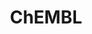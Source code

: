 ---
bigquery: https://console.cloud.google.com/bigquery?p=patents-public-data&d=ebi_chembl&page=dataset
citation: '"The ChEMBL database in 2017." Anna Gaulton, Anne Hersey, Michał Nowotka,
  A Patrícia Bento, Jon Chambers, David Mendez, Prudence Mutowo, Francis Atkinson,
  Louisa J Bellis, Elena Cibrián-Uhalte, Mark Davies, Nathan Dedman, Anneli Karlsson,
  María Paula Magariños, John P Overington, George Papadatos, Ines Smit, Andrew R
  Leach Nucleic acids Research (2017) 45 (Database Issue), D945-D954'
contributors: European Bioinformatics Institute
cost: None
description: ChEMBL Data is a manually curated database of small molecules used in
  drug discovery, including information about existing patented drugs.
documentation: 'schema: https://www.ebi.ac.uk/chembl/db_schema


  '
last_edit: Mon, 04 Apr 2022 19:07:30 GMT
location: https://console.cloud.google.com/marketplace/product/google_patents_public_datasets/chembl
maintained_by: EMBL-EBI, an outstation of European Molecular Biology Laboratory
related_publications: '

  ChEMBL: towards direct deposition of bioassay data.


  Mendez D, Gaulton A, Bento AP, Chambers J, De Veij M, Félix E, Magariños MP, Mosquera
  JF, Mutowo P, Nowotka M, Gordillo-Marañón M, Hunter F, Junco L, Mugumbate G, Rodriguez-Lopez
  M, Atkinson F, Bosc N, Radoux CJ, Segura-Cabrera A, Hersey A, Leach AR.


  — Nucleic Acids Res. 2019; 47(D1):D930-D940. doi: 10.1093/nar/gky1075

  '
schema_fields: '[''domain_name'', ''ad_type'', ''inorganic_flag'', ''standard_inchi_key'',
  ''activity_count'', ''patent_use_code'', ''sequence'', ''predbind_id'', ''parent_molregno'',
  ''comp_go_id'', ''hrac_code'', ''molecular_species'', ''metref_id'', ''ref_url'',
  ''component_id'', ''usan_substem'', ''applicant_full_name'', ''num_alerts'', ''entity_type'',
  ''assay_cell_type'', ''research_stem'', ''indref_id'', ''patent_no'', ''priority'',
  ''mc_organism'', ''toid'', ''substrate_record_id'', ''year'', ''relationship_desc'',
  ''site_name'', ''confidence_score'', ''published_relation'', ''ddd_id'', ''caloha_id'',
  ''polymer_flag'', ''ddd_value'', ''organism'', ''cell_source_organism'', ''num_lipinski_ro5_violations'',
  ''doc_type'', ''published_type'', ''hbd_lipinski'', ''targrel_id'', ''isoform'',
  ''drugind_id'', ''mutation'', ''stat'', ''usan_stem_definition'', ''last_page'',
  ''uo_units'', ''uberon_id'', ''log_id'', ''previous_company'', ''num_ro5_violations'',
  ''canonical_smiles'', ''warning_description'', ''orig_description'', ''mc_target_name'',
  ''alert_name'', ''bao_id'', ''record_id'', ''status'', ''ddd_units'', ''variant_id'',
  ''source'', ''synonyms'', ''cell_id'', ''compsyn_id'', ''oc_id'', ''src_compound_id'',
  ''l2'', ''level3_description'', ''cellosaurus_id'', ''withdrawn_class'', ''sitecomp_id'',
  ''normal_range_min'', ''alogp'', ''res_stem_id'', ''published_value'', ''ridx'',
  ''mw_freebase'', ''cidx'', ''aidx'', ''mw_monoisotopic'', ''nda_type'', ''trade_name'',
  ''molregno'', ''target_mapping'', ''strength'', ''availability_type'', ''route'',
  ''ap_id'', ''alert_id'', ''last_active'', ''doc_id'', ''withdrawn_reason'', ''drug_record_id'',
  ''smid'', ''std_act_id'', ''rtb'', ''ingredient'', ''drug_substance_flag'', ''usan_year'',
  ''warnref_id'', ''l5'', ''country'', ''assay_strain'', ''met_id'', ''biocomp_id'',
  ''parent_id'', ''irac_code'', ''parenteral'', ''mc_tax_id'', ''assay_test_type'',
  ''enzyme_tid'', ''acd_most_apka'', ''abstract'', ''cpd_str_alert_id'', ''entity_id'',
  ''db_source'', ''title'', ''related_tid'', ''target_desc'', ''compound_name'', ''l8'',
  ''src_id'', ''domain_description'', ''co_stem_id'', ''chembl_id'', ''assay_organism'',
  ''standard_flag'', ''delist_flag'', ''relationship_type'', ''ro3_pass'', ''company'',
  ''pref_name'', ''label'', ''assay_subcellular_fraction'', ''version'', ''type'',
  ''volume'', ''protein_class_desc'', ''path'', ''class_level'', ''stem_class'', ''submission_date'',
  ''innovator_company'', ''mec_id'', ''mechanism_of_action'', ''mc_target_type'',
  ''acd_logp'', ''warning_year'', ''warning_class'', ''helm_notation'', ''level3'',
  ''units'', ''first_approval'', ''ddd_admr'', ''cx_logd'', ''cell_source_tax_id'',
  ''mc_target_accession'', ''pchembl_value'', ''parameter_value'', ''upper_value'',
  ''selectivity_comment'', ''source_domain_id'', ''confidence'', ''site_residues'',
  ''mechanism_comment'', ''usan_stem'', ''level4_description'', ''assay_desc'', ''relation'',
  ''level5'', ''downgraded'', ''level2_description'', ''src_assay_id'', ''compd_id'',
  ''warning_country'', ''warning_type'', ''published_units'', ''actsm_id'', ''publication_number'',
  ''protein_class_synonym'', ''as_id'', ''first_in_class'', ''cell_source_tissue'',
  ''mol_frac_id'', ''aromatic_rings'', ''black_box_warning'', ''ref_type'', ''standard_inchi'',
  ''doi'', ''withdrawn_country'', ''clo_id'', ''text_value'', ''bei'', ''disease_efficacy'',
  ''targcomp_id'', ''psa'', ''met_comment'', ''heavy_atoms'', ''level1'', ''structure_type'',
  ''first_page'', ''who_extra'', ''component_synonym'', ''mol_hrac_id'', ''db_version'',
  ''molsyn_id'', ''molfile'', ''short_name'', ''assay_tax_id'', ''assay_source'',
  ''met_conversion'', ''hbd'', ''prediction_method'', ''lle'', ''assay_param_id'',
  ''sei'', ''cl_lincs_id'', ''journal'', ''who_name'', ''frac_code'', ''comp_class_id'',
  ''pubmed_id'', ''usan_stem_id'', ''max_phase'', ''src_short_name'', ''cx_logp'',
  ''definition'', ''withdrawn_year'', ''ref_id'', ''dosage_form'', ''acd_logd'', ''natural_product'',
  ''cell_name'', ''hba'', ''tbl'', ''result_flag'', ''chirality'', ''idx'', ''cell_description'',
  ''activity_id'', ''oral'', ''binding_site_comment'', ''creation_date'', ''therapeutic_flag'',
  ''normal_range_max'', ''assay_id'', ''level4'', ''active_molregno'', ''mesh_heading'',
  ''major_class'', ''annotation'', ''l7'', ''metabolite_record_id'', ''le'', ''molecule_type'',
  ''level2'', ''molecular_mechanism'', ''efo_term'', ''l3'', ''assay_category'', ''syn_type'',
  ''curation_comment'', ''assay_tissue'', ''tissue_id'', ''withdrawn_flag'', ''updated_on'',
  ''cell_ontology_id'', ''prod_pat_id'', ''alert_set_id'', ''job_id'', ''protclasssyn_id'',
  ''hrac_class_id'', ''drug_product_flag'', ''value'', ''tax_id'', ''ass_cls_map_id'',
  ''relationship'', ''active_ingredient'', ''mecref_id'', ''action_type'', ''bto_id'',
  ''standard_value'', ''full_molformula'', ''potential_duplicate'', ''cx_most_apka'',
  ''description'', ''parent_go_id'', ''standard_upper_value'', ''enzyme_name'', ''dosed_ingredient'',
  ''domain_id'', ''domain_type'', ''l1'', ''acd_most_bpka'', ''standard_relation'',
  ''name'', ''l6'', ''parameter_type'', ''indication_class'', ''set_name'', ''curated_by'',
  ''level1_description'', ''topical'', ''bao_endpoint'', ''accession'', ''approval_date'',
  ''atc_code'', ''species_group_flag'', ''issue'', ''prodrug'', ''parent_type'', ''patent_expire_date'',
  ''efo_id'', ''mesh_id'', ''patent_id'', ''end_position'', ''ddd_comment'', ''component_type'',
  ''frac_class_id'', ''aspect'', ''direct_interaction'', ''warning_id'', ''tid'',
  ''homologue'', ''smarts'', ''data_validity_comment'', ''tid_fixed'', ''full_mwt'',
  ''chebi_par_id'', ''site_id'', ''authors'', ''mol_atc_id'', ''product_id'', ''rgid'',
  ''hba_lipinski'', ''src_description'', ''qed_weighted'', ''go_id'', ''assay_class_id'',
  ''sequence_md5sum'', ''l4'', ''pathway_key'', ''pathway_id'', ''activity_comment'',
  ''start_position'', ''subgroup'', ''mol_irac_id'', ''target_type'', ''standard_type'',
  ''updated_by'', ''cx_most_bpka'', ''standard_units'', ''formulation_id'', ''bao_format'',
  ''standard_text_value'', ''assay_type'', ''protein_class_id'', ''irac_class_id'',
  ''stem'', ''class_type'', ''max_phase_for_ind'', ''comments'', ''compound_key'',
  ''qudt_units'']'
shortname: chembl
tags:
- biotechnology
- health
- chemical
- bioinformatics
- medical
terms_of_use: CC BY-SA 3.0
title: ChEMBL
uuid: e232a192-965c-4ec9-904c-155b6dfe56c5
---